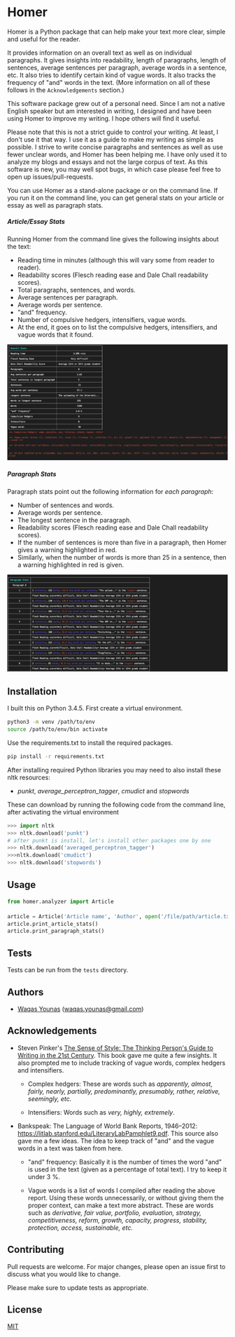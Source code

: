 # Homer

Homer is a Python package that can help make your text more clear, simple and useful for the reader.

It provides information on an overall text as well as on individual paragraphs. It gives insights into readability, length of paragraphs, length of sentences, average sentences per paragraph, average words in a sentence, etc. It also tries to identify certain kind of vague words. It also tracks the frequency of "and" words in the text. (More information on all of these follows in the `Acknowledgements` section.)

This software package grew out of a personal need. Since I am not a native English speaker but am interested in writing, I designed and have been using Homer to improve my writing. I hope others will find it useful.

Please note that this is not a strict guide to control your writing. At least, I don't use it that way. I use it as a guide to make my writing as simple as possible. I strive to write concise paragraphs and sentences as well as use fewer unclear words, and Homer has been helping me. I have only used it to analyze my blogs and essays and not the large corpus of text. As this software is new, you may well spot bugs, in which case please feel free to open up issues/pull-requests.

You can use Homer as a stand-alone package or on the command line. If you run it on the command line, you can get general stats on your article or essay as well as paragraph stats.

#####  Article/Essay Stats

Running Homer from the command line gives the following insights about the text:

* Reading time in minutes (although this will vary some from reader to reader).
* Readability scores (Flesch reading ease and Dale Chall readability scores).
* Total paragraphs, sentences, and words.
* Average sentences per paragraph.
* Average words per sentence.
* "and" frequency.
* Number of compulsive hedgers, intensifiers, vague words.
* At the end, it goes on to list the compulsive hedgers, intensifiers, and vague words that it found.


![Article stats](docs/article_stats.png)

##### Paragraph Stats

Paragraph stats point out the following information for _each paragraph_:

* Number of sentences and words.
* Average words per sentence.
* The longest sentence in the paragraph.
* Readability scores (Flesch reading ease and Dale Chall readability scores).
* If the number of sentences is more than five in a paragraph, then Homer gives a warning highlighted in red.
* Similarly, when the number of words is more than 25 in a sentence, then a warning highlighted in red is given.


![Paragraph stats](docs/paragraph_stats.png)

## Installation

I built this on Python 3.4.5. First create a virtual environment.

 ```bash
python3 -m venv /path/to/env
source /path/to/env/bin activate
```

Use the requirements.txt to install the required packages.

```bash
pip install -r requirements.txt
```

After installing required Python libraries you may need to also install these nltk resources:
- _punkt_,  _average_perceptron_tagger_, _cmudict_ and _stopwords_

These can download by running the following code from the command line, after activating the virtual environment
```Python
>>> import nltk
>>> nltk.download('punkt')
# after punkt is install, let's install other packages one by one
>>> nltk.download('averaged_perceptron_tagger')
>>>nltk.download('cmudict')
>>> nltk.download('stopwords')
```
## Usage

```python
from homer.analyzer import Article

article = Article('Article name', 'Author', open('/file/path/article.txt').read())
article.print_article_stats()
article.print_paragraph_stats()
```

## Tests

Tests can be run from the `tests` directory.

## Authors

* [Waqas Younas](http://blog.wyounas.com) (waqas.younas@gmail.com)


## Acknowledgements

* Steven Pinker's [The Sense of Style: The Thinking Person's Guide to Writing in the 21st Century](https://www.amazon.com/Sense-Style-Thinking-Persons-Writing/dp/0143127799). This book gave me quite a few insights. It also prompted me to include tracking of vague words, complex hedgers and intensifiers.

  - Complex hedgers: These are words such as _apparently, almost, fairly, nearly, partially, predominantly, presumably, rather, relative, seemingly, etc._

  - Intensifiers: Words such as _very, highly, extremely_.

* Bankspeak:
The Language
of World Bank Reports,
1946–2012: https://litlab.stanford.edu/LiteraryLabPamphlet9.pdf. This source also gave me a few ideas. The idea to keep track of "and" and the vague words in a text was taken from here.

    -  "and" frequency: Basically it is the number of times the word "and" is used in the text (given as a percentage of total text). I try to keep it under 3 %.

    - Vague words is a list of words I compiled after reading the above report.  Using these words unnecessarily, or without giving them the proper context, can make a text more abstract. These are words such as _derivative, fair value, portfolio, evaluation, strategy, competitiveness, reform, growth, capacity, progress, stability, protection, access, sustainable, etc._


## Contributing
Pull requests are welcome. For major changes, please open an issue first to discuss what you would like to change.

Please make sure to update tests as appropriate.

## License
[MIT](https://choosealicense.com/licenses/mit/)
